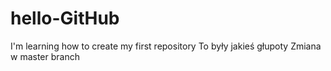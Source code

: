 # hello-GitHub
I'm learning how to create my first repository
To były jakieś głupoty
Zmiana w master branch
